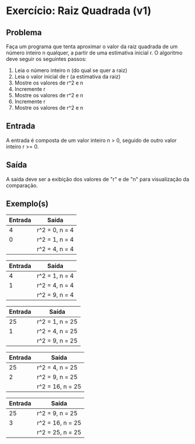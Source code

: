 Exercício: Raiz Quadrada (v1)
=============================


Problema
--------

Faça um programa que tenta aproximar o valor da raiz quadrada de um número inteiro n qualquer, a partir de uma estimativa inicial r. O algoritmo deve seguir os seguintes passos:

1. Leia o número inteiro n (do qual se quer a raiz)
2. Leia o valor inicial de r (a estimativa da raiz)
3. Mostre os valores de r^2 e n
4. Incremente r
5. Mostre os valores de r^2 e n
6. Incremente r
7. Mostre os valores de r^2 e n


Entrada
-------

A entrada é composta de um valor inteiro n > 0, seguido de outro valor inteiro r >= 0.


Saída
-----

A saída deve ser a exibição dos valores de "r" e de "n" para visualização da comparação.


Exemplo(s)
----------

| Entrada | Saída          |
|---------|----------------|
| 4       | r^2 = 0, n = 4 |
| 0       | r^2 = 1, n = 4 |
|         | r^2 = 4, n = 4 |

| Entrada | Saída          |
|---------|----------------|
| 4       | r^2 = 1, n = 4 |
| 1       | r^2 = 4, n = 4 |
|         | r^2 = 9, n = 4 |

| Entrada | Saída            |
|---------|------------------|
| 25      |  r^2 = 1, n = 25 |
| 1       |  r^2 = 4, n = 25 |
|         |  r^2 = 9, n = 25 |

| Entrada | Saída            |
|---------|------------------|
| 25      | r^2 = 4, n = 25  |
| 2       | r^2 = 9, n = 25  |
|         | r^2 = 16, n = 25 |

| Entrada | Saída             |
|---------|-------------------|
| 25      |  r^2 = 9, n = 25  |
| 3       |  r^2 = 16, n = 25 |
|         |  r^2 = 25, n = 25 |
